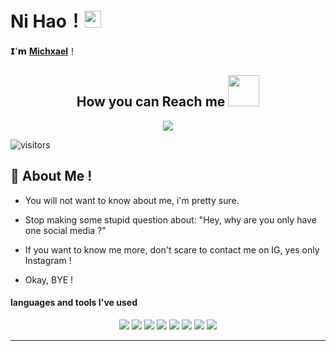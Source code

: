 # **Ni Hao**！<img src="https://user-images.githubusercontent.com/5679180/79618120-0daffb80-80be-11ea-819e-d2b0fa904d07.gif" width="27px"> 

𝗜'𝗺 [**Michxael**](https://instagram.com/_miichxael)！


<h2 align="center">How you can Reach me <img src="https://media0.giphy.com/media/jqNPzdTTxQfOgOqpO4/source.gif" width="50"></h2>

<p align="center">
<img src="https://img.shields.io/badge/-Michxael-purple?style=flat-square&logo=instagram&logoColor=white&link=https://www.instagram.com/_miichxael/"/>

![visitors](https://visitor-badge.laobi.icu/badge?page_id=Miichxael)

## 🧐 About Me !

-  You will not want to know about me, i'm pretty sure.
-  Stop making some stupid question about: "Hey, why are you only have one social media ?"
-  If you want to know me more, don't scare to contact me on IG, yes only Instagram !
-  Okay, BYE !  

   <p align="center">
#### languages and tools I've used
  <p align="center">
<img src="https://img.shields.io/badge/-JavaScript-black?style=flat-square&logo=javascript"/>
<img src="https://img.shields.io/badge/-TypeScript-black?style=flat-square&logo=typescript"/>
<img src="https://img.shields.io/badge/-Python-black?style=flat-square&logo=python"/>
<img src="https://img.shields.io/badge/-VSC-black?style=flat-square&logo=vsc"/>
<img src="https://img.shields.io/badge/-Nodejs-black?style=flat-square&logo=Node.js"/>
<img src="https://img.shields.io/badge/-MongoDB-black?style=flat-square&logo=mongodb"/>
<img src="https://img.shields.io/badge/-Bootstrap-563D7C?style=flat-square&logo=bootstrap"/>
<img src="https://img.shields.io/badge/-Heroku-430098?style=flat-square&logo=heroku"/>


<hr>
